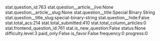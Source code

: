 stat.question_id:763
stat.question__article__live:None
stat.question__article__slug:None
stat.question__title:Special Binary String
stat.question__title_slug:special-binary-string
stat.question__hide:False
stat.total_acs:214
stat.total_submitted:410
stat.total_column_articles:0
stat.frontend_question_id:761
stat.is_new_question:False
status:None
difficulty.level:3
paid_only:False
is_favor:False
frequency:0
progress:0
